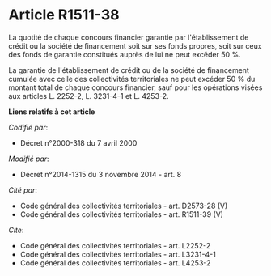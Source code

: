 # Article R1511-38

La quotité de chaque concours financier garantie par l'établissement de crédit ou la société de financement  soit sur ses
fonds propres, soit sur ceux des fonds de garantie constitués auprès de lui ne peut excéder 50 %. 

La garantie de l'établissement de crédit ou de la société de financement  cumulée avec celle des collectivités territoriales
ne peut excéder 50 % du montant total de chaque concours financier, sauf pour les opérations visées aux articles L. 2252-2,
L. 3231-4-1 et L. 4253-2.

**Liens relatifs à cet article**

_Codifié par_:

  - Décret n°2000-318 du 7 avril 2000

_Modifié par_:

  - Décret n°2014-1315 du 3 novembre 2014 - art. 8

_Cité par_:

  - Code général des collectivités territoriales - art. D2573-28 (V)
  - Code général des collectivités territoriales - art. R1511-39 (V)

_Cite_:

  - Code général des collectivités territoriales - art. L2252-2
  - Code général des collectivités territoriales - art. L3231-4-1
  - Code général des collectivités territoriales - art. L4253-2
